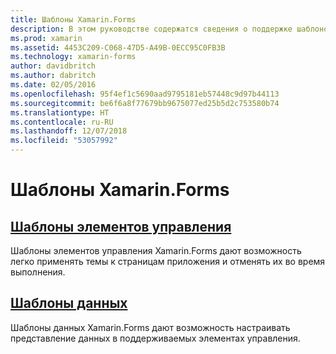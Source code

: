 ```yaml
---
title: Шаблоны Xamarin.Forms
description: В этом руководстве содержатся сведения о поддержке шаблонов в Xamarin.Forms. В число этих шаблонов входят шаблоны элементов управления, которые позволяют легко применять темы к страницам и отменять их во время выполнения, и шаблоны данных, которые определяют представление данных в поддерживаемых элементах управления.
ms.prod: xamarin
ms.assetid: 4453C209-C068-47D5-A49B-0ECC95C0FB3B
ms.technology: xamarin-forms
author: davidbritch
ms.author: dabritch
ms.date: 02/05/2016
ms.openlocfilehash: 95f4ef1c5690aad9795181eb57448c9d97b44113
ms.sourcegitcommit: be6f6a8f77679bb9675077ed25b5d2c753580b74
ms.translationtype: HT
ms.contentlocale: ru-RU
ms.lasthandoff: 12/07/2018
ms.locfileid: "53057992"
---
```

# <a name="xamarinforms-templates"></a>Шаблоны Xamarin.Forms

## <a name="control-templatescontrol-templatesindexmd"></a>[Шаблоны элементов управления](control-templates/index.md)

Шаблоны элементов управления Xamarin.Forms дают возможность легко применять темы к страницам приложения и отменять их во время выполнения.

## <a name="data-templatesdata-templatesindexmd"></a>[Шаблоны данных](data-templates/index.md)

Шаблоны данных Xamarin.Forms дают возможность настраивать представление данных в поддерживаемых элементах управления.
